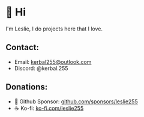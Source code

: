 # 👋 Hi
I'm Leslie, I do projects here that I love.

## Contact:
- Email: [kerbal255@outlook.com](mailto:kerbal255@outlook.com)
- Discord: @kerbal.255

## Donations:
- 🩷 Github Sponsor: [github.com/sponsors/leslie255](https://github.com/sponsors/leslie255)
- ☕️ Ko-fi: [ko-fi.com/leslie255](https://ko-fi.com/leslie255)
